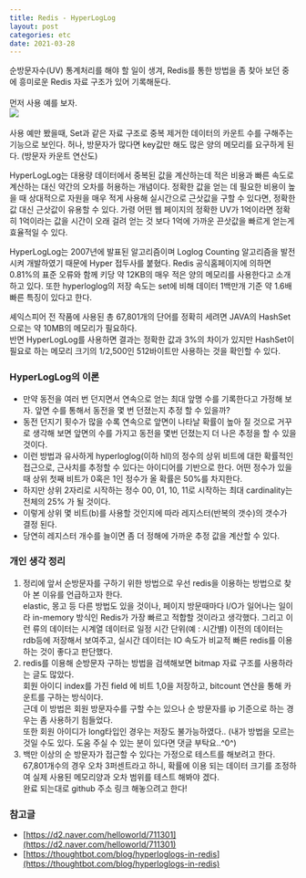 ```yaml
---
title: Redis - HyperLogLog
layout: post
categories: etc
date: 2021-03-28
---
```


순방문자수(UV) 통계처리를 해야 할 일이 생겨, Redis를 통한 방법을 좀 찾아 보던 중에 흥미로운 Redis 자료 구조가 있어 기록해둔다.  
<br/>
먼저 사용 예를 보자.  <br/>
<img src="{{site.baseurl}}/assets/img/etc/pfcount.png">
<br/><br/>
사용 예만 봤을때, Set과 같은 자료 구조로 중복 제거한 데이터의 카운트 수를 구해주는 기능으로 보인다. 
허나, 방문자가 많다면 key값만 해도 많은 양의 메모리를 요구하게 된다. (방문자 카운트 연산도)  

HyperLogLog는 대용량 데이터에서 중복된 값을 계산하는데 적은 비용과 빠른 속도로 계산하는 대신 약간의 오차를 허용하는 개념이다. 정확한 값을 얻는 데 필요한 비용이 높을 때 상대적으로 자원을 매우 적게 사용해 실시간으로 근삿값을 구할 수 있다면, 정확한 값 대신 근삿값이 유용할 수 있다. 가령 어떤 웹 페이지의 정확한 UV가 1억이라면 정확히 1억이라는 값을 시간이 오래 걸려 얻는 것 보다 1억에 가까운 끈삿값을 빠르게 얻는게 효율적일 수 있다.  

HyperLogLog는 2007년에 발표된 알고리즘이며 Loglog Counting 알고리즘을 발전시켜 개발하였기 때문에 Hyper 접두사를 붙혔다. Redis 공식홈페이지에 의하면 0.81%의 표준 오류와 함께 키당 약 12KB의 매우 적은 양의 메모리를 사용한다고 소개하고 있다. 또한 hyperloglog의 저장 속도는 set에 비해 데이터 1백만개 기준 약 1.6배 빠른 특징이 있다고 한다.

셰익스피어 전 작품에 사용된 총 67,801개의 단어를 정확히 세려면 JAVA의 HashSet으로는 약 10MB의 메모리가 필요하다.  
반면 HyperLogLog를 사용하면 결과는 정확한 값과 3%의 차이가 있지만 HashSet이 필요로 하는 메모리 크기의 1/2,500인 512바이트만 사용하는 것을 확인할 수 있다.  


### HyperLogLog의 이론

* 만약 동전을 여러 번 던지면서 연속으로 얻는 최대 앞명 수를 기록한다고 가정해 보자. 앞면 수를 통해서 동전을 몇 번 던졌는지 추정 할 수 있을까?
* 동전 던지기 횟수가 많을 수록 연속으로 앞면이 나타날 확률이 높아 질 것으로 거꾸로 생각해 보면 앞면의 수를 가지고 동전을 몇번 던졌는지 더 나은 추정을 할 수 있을 것이다.  
* 이런 방법과 유사하게 hyperloglog(이하 hll)의 정수의 상위 비트에 대한 확률적인 접근으로, 근사치를 추정할 수 있다는 아이디어를 기반으로 한다. 어떤 정수가 있을 때 상위 첫째 비트가 0혹은 1인 정수가 올 확률은 50%를 차지한다.
* 하지만 상위 2자리로 시작하는 정수 00, 01, 10, 11로 시작하는 최대 cardinality는 전체의 25% 가 될 것이다.
* 이렇게 상위 몇 비트(b)를 사용할 것인지에 따라 레지스터(반복의 갯수)의 갯수가 결정 된다.
* 당연히 레지스터 개수를 늘이면 좀 더 정해에 가까운 추정 값을 계산할 수 있다.

### 개인 생각 정리
1. 정리에 앞서 순방문자를 구하기 위한 방법으로 우선 redis을 이용하는 방법으로 찾아 본 이유를 언급하고자 한다.  
elastic, 몽고 등 다른 방법도 있을 것이나, 페이지 방문때마다 I/O가 일어나는 일이라 in-memory 방식인 Redis가 가장 빠르고 적합할 것이라고 생각했다. 그리고 이런 류의 데이터는 시계열 데이터로 일정 시간 단위(예 : 시간별) 이전의 데이터는 rdb등에 저장해서 보여주고, 실시간 데이터는 IO 속도가 비교적 빠른 redis를 이용하는 것이 좋다고 판단했다.
2. redis를 이용해 순방문자 구하는 방법을 검색해보면 bitmap 자료 구조를 사용하라는 글도 많았다.  
회원 아이디 index를 가진 field 에 비트 1,0을 저장하고, bitcount 연산을 통해 카운트를 구하는 방식이다.  
근데 이 방법은 회원 방문자수를 구할 수는 있으나 순 방문자를 ip 기준으로 하는 경우는 좀 사용하기 힘들었다.  
또한 회원 아이디가 long타입인 경우는 저장도 불가능하였다.. (내가 방법을 모르는 것일 수도 있다. 도움 주실 수 있는 분이 있다면 댓글 부탁요..^0^)
3. 백만 이상의 순 방문자가 접근할 수 있다는 가정으로 테스트를 해보려고 한다. 67,801개수의 경우 오차 3퍼센트라고 하니, 확률에 이용 되는 데이터 크기를 조정하여 실제 사용된 메모리양과 오차 범위를 테스트 해봐야 겠다.  
완료 되는대로 github 주소 링크 해놓으려고 한다!


### 참고글
* [https://d2.naver.com/helloworld/711301](https://d2.naver.com/helloworld/711301)
* [https://thoughtbot.com/blog/hyperloglogs-in-redis](https://thoughtbot.com/blog/hyperloglogs-in-redis)